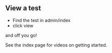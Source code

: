 ## View a test

 * Find the test in admin/index
 * click view
 
and off you go!

See the index page for videos on getting started.
